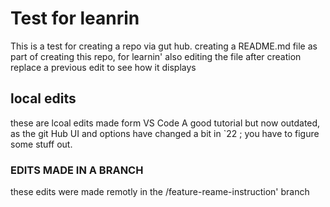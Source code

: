 # Test for leanrin
This is a test for creating a repo via gut hub.
creating a README.md file as part of creating this repo, for learnin'
also editing the file after creation
replace a previous edit to see how it displays

## local edits

these are lcoal edits made form VS Code
A good tutorial but now outdated, as the git Hub UI and options have changed a bit in `22 ; you have to figure some stuff out.

### EDITS MADE IN A BRANCH

these edits were made remotly in the /feature-reame-instruction' branch